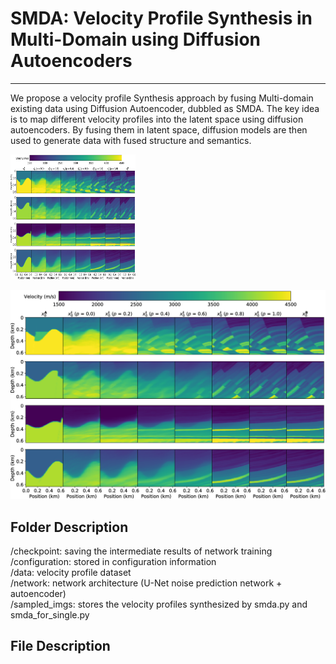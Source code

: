 # SMDA: Velocity Profile Synthesis in Multi-Domain using Diffusion Autoencoders

---

We propose a velocity profile Synthesis approach by fusing Multi-domain existing data using Diffusion Autoencoder, dubbled as SMDA.
The key idea is to map different velocity profiles into the latent space using diffusion autoencoders.
By fusing them in latent space, diffusion models are then used to generate data with fused structure and semantics.

<img src="multi_image_comparison_with_different_p.png" width="200" height="200"/><br/>

![](./multi_image_comparison_with_different_p.png)

## Folder Description

/checkpoint: saving the intermediate results of network training  
/configuration: stored in configuration information  
/data:  velocity profile dataset  
/network: network architecture (U-Net noise prediction network + autoencoder)  
/sampled_imgs: stores the velocity profiles synthesized by smda.py and smda_for_single.py

## File Description

